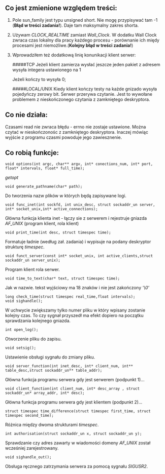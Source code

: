 ## Co jest zmienione względem treści:
1. Pole sun_family jest typu unsigned short. Nie mogę przypisywać tam -1 (**Błąd w treści zadania!**). Daje tam maksymalny zakres shorta.

2. Używam _CLOCK_REALTIME_ zamiast _Wall_Clock_.
W dodatku Wall Clock zwraca czas lokalny dla pracy każdego procesu - porównanie ich międy procesami jest niemożliwe.(**Kolejny błąd w treści zadania!**)

3. Wprowadziłem też dodatkową linię konunikacji klient serwer:

    #####TCP
    Jeżeli klient zamierza wysłać jeszcze jeden pakiet z adresem wysyła integera ustawionego na 1
    
    Jeżeli kończy to wysyła 0;
    
    #####LOCAL/UNIX
    Kiedy klient kończy testy na każde gnizado wysyła pojedyńczy zerowy bit. Serwer przerywa czytanie.
    Jest to wywołane problemem z nieskończonego czytania z zamkniętego deskryptora. 

## Co nie działa:
Czasami read nie zwraca błędu - errno nie zostaje ustawione. Można czytać w nieskończonośc z zamkniętego deskryptora.
Inaczej mówiąc wyjście z programu czasmi powoduje jego zawiesznenie.

## Co robią funkcje:
    void options(int argc, char** argv, int* conections_num, int* port, float* intervals, float* full_time);

_getopt_

    void generate_pathname(char* path);
   
Do tworzenia nazw plików w których będą zapisywane logi.
  
    void func_inet(int sockfd, int unix_desc, struct sockaddr_un server, int* socket_unix,int* active_connections);
    
Główna funkcja klienta inet - łączy sie z serwerem i rejestruje gniazda _AF_UNIX_ (program klient, rola klient)
    
    void print_time(int desc, struct timespec time);
    
Formatuje ładnie (według zał. zadania) i wypisuje na podany deskryptor strukturę _timespec_.
    
    void funct_server(const int* socket_unix, int active_clients,struct sockaddr_un server_unix);
    
Program klient rola serwer.
    
    void time_to_text(char* text, struct timespec time);
    
Jak w nazwie. tekst wyjściowy ma 18 znaków i nie jest zakończony _'\0'_
    
    long check_time(struct timespec real_time,float intervals);
    void sighandle();
    
W uchwycie zwiększamy tylko numer pliku w który wpisany zostanie kolejny czas. To czy sygnał przyszedł ma efekt dopiero na początku sprawdzania kolejnego gniazda.
    
    int open_log();
    
Otworzenie pliku do zapisu.
    
    void setsig();
    
Ustawienie obsługi sygnału do zmiany pliku.
    
    void server_function(int inet_desc, int* client_num, int** table_desc,struct sockaddr_un** table_addr);
    
Główna funkcja programu serwera gdy jest serwerem (podpunkt 1)...
    
    void client_function(int client_num, int* desc_array , struct sockaddr_un* array_addr, int* desc);
    
Główna funkcja programu serwera gdy jest klientem (podpunkt 2)...
    
    struct timespec time_difference(struct timespec first_time, struct timespec second_time);

Różnica między dwoma strukturami _timespec_.
    
    int authorisation(struct sockaddr_un x, struct sockaddr_un y);
    
Sprawdzanie czy adres zawarty w wiadomości domeny _AF_UNIX_ został wcześniej zarejestrowany.
    
    void sighandle_out();
    
Obsługa ręcznego zatrzymania serwera za pomocą sygnału _SIGUSR2_.
    
